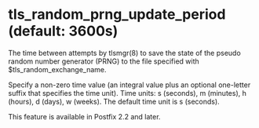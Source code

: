 # tls_random_prng_update_period (default: 3600s)
 The time between attempts by tlsmgr(8) to save the state of
the pseudo random number generator (PRNG) to the file specified
with $tls\_random\_exchange\_name. 


 Specify a non-zero time value (an integral value plus an optional
one-letter suffix that specifies the time unit). Time units: s
(seconds), m (minutes), h (hours), d (days), w (weeks).
The default time unit is s (seconds). 


 This feature is available in Postfix 2.2 and later. 


